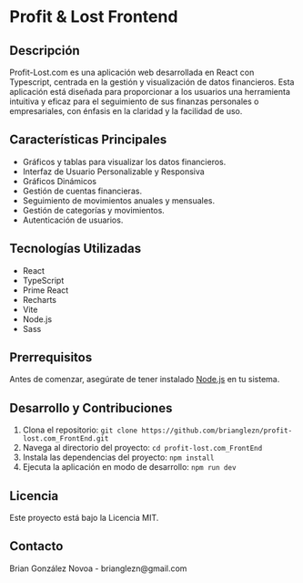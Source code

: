 <h1>Profit & Lost Frontend</h1>

<h2>Descripción</h2>
Profit-Lost.com es una aplicación web desarrollada en React con Typescript, centrada en la gestión y visualización de datos financieros. Esta aplicación está diseñada para proporcionar a los usuarios una herramienta intuitiva y eficaz para el seguimiento de sus finanzas personales o empresariales, con énfasis en la claridad y la facilidad de uso.

<h2>Características Principales</h2>
<ul>
  <li>Gráficos y tablas para visualizar los datos financieros.</li>
  <li>Interfaz de Usuario Personalizable y Responsiva</li>
  <li>Gráficos Dinámicos</li>
  <li>Gestión de cuentas financieras.</li>
  <li>Seguimiento de movimientos anuales y mensuales.</li>
  <li>Gestión de categorías y movimientos.</li>
  <li>Autenticación de usuarios.</li>
</ul>

<h2>Tecnologías Utilizadas</h2>
<ul>
  <li>React</li>
  <li>TypeScript</li>
  <li>Prime React</li>
  <li>Recharts</li>
  <li>Vite</li>
  <li>Node.js</li>
  <li>Sass</li>
</ul>

<h2>Prerrequisitos</h2>
<p>Antes de comenzar, asegúrate de tener instalado <a href="https://nodejs.org/">Node.js</a> en tu sistema.</p>

<h2>Desarrollo y Contribuciones</h2>
<ol>
  <li>Clona el repositorio: <code>git clone https://github.com/brianglezn/profit-lost.com_FrontEnd.git</code></li>
  <li>Navega al directorio del proyecto: <code>cd profit-lost.com_FrontEnd</code></li>
  <li>Instala las dependencias del proyecto: <code>npm install</code></li>
  <li>Ejecuta la aplicación en modo de desarrollo: <code>npm run dev</code></li>
</ol>
   
<h2>Licencia</h2>
Este proyecto está bajo la Licencia MIT.

<h2>Contacto</h2>
Brian González Novoa - brianglezn@gmail.com
